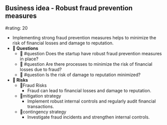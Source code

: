 ## Business idea - Robust fraud prevention measures
#rating: 20
- Implementing strong fraud prevention measures helps to minimize the risk of financial losses and damage to reputation.
- **💭 Questions**
  - 💭 #question Does the startup have robust fraud prevention measures in place?
  - 💭 #question Are there processes to minimize the risk of financial losses due to fraud?
  - 💭 #question Is the risk of damage to reputation minimized?
- **🚨 Risks**
  - 🚨Fraud Risks
    - Fraud can lead to financial losses and damage to reputation.
  - 🚨mitigation strategy
    - Implement robust internal controls and regularly audit financial transactions.
  - 🚨contingency strategy
    - Investigate fraud incidents and strengthen internal controls.


